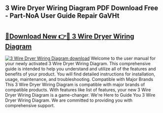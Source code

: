 ## 3 Wire Dryer Wiring Diagram PDF Download Free - Part-NoA User Guide Repair GaVHt

# <h2><a href="http://dft8ty.blite.top/?on=3+Wire+Dryer+Wiring+Diagram">🔗Download New 👉🔴 3 Wire Dryer Wiring Diagram</a></h2>

[![3 Wire Dryer Wiring Diagram download](https://i.imgur.com/lujVjoI.png)](http://dft8ty.blite.top/?on=3+Wire+Dryer+Wiring+Diagram)
Welcome to the user manual for your newly activated 3 Wire Dryer Wiring Diagram. This comprehensive guide is intended to help you understand and utilize all of the features and benefits of your product. You will find detailed instructions for installation, usage, maintenance, and troubleshooting. Compatible with Major Brands This 3 Wire Dryer Wiring Diagram is compatible with major brands of compatible products. With features like list of features, your new 3 Wire Dryer Wiring Diagram is a game-changer. We're Here to Guide You 3 Wire Dryer Wiring Diagram. We are committed to providing you with comprehensive support.
